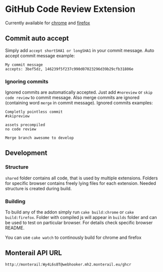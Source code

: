 # GitHub Code Review Extension

Currently available for [chrome](chrome/README.md) and [firefox](firefox/README.md)

## Commit auto accept

Simply add `accept shortSHA1 or longSHA1` in your commit message.
Auto accept commit message example:
```
My commit message
accepts: 3bef5dz, 146239f5f237c990d07023296d39b29cfb31806e
```

### Ignoring commits

Ignored commits are automatically accepted.
Just add `#noreview` or `skip code review` to commit message.
Also merge commits are ignored (containing word `merge` in commit message).
Ignored commits examples:
```
Completly pointless commit
#skipreview
```
```
assets precompiled
no code review
```
```
Merge branch awesome to develop
```

## Development

### Structure

`shared` folder contains all code, that is used by multiple extensions.
Folders for specific browser contains freely lying files for each
extension. Needed structure is created during build.

### Building

To build any of the addon simply run `cake build:chrome` or `cake build:firefox`.
Folder with compiled js will appear in `builds` folder and can be used
to test on particular browser. For details check specific browser README.

You can use `cake watch` to continously build for chrome and firefox

## Monterail API URL

```
http://monterail:Wy4L6s8T@webhooker.mh2.monterail.eu/ghcr
```
